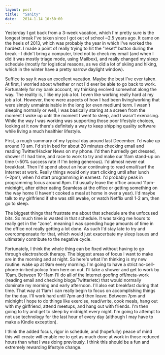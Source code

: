 ```yaml
---
layout: post
title:  "Sanity"
date:   2014-1-14 10:30:00
---
```


Yesterday I got back from a 3-week vacation, which I'm pretty sure is the longest break I've taken since I got out of school ~2.5 years ago. It came on the heels of 2013, which was probably the year in which I've worked the hardest. I made a point of really trying to hit the "reset" button during the break - I didn't bring a computer, tried not to check my email (and when I did it was mostly triage mode, using Mailbox), and really changed my sleep schedule (mostly for logistical reasons, as we did a lot of skiing and hiking, which in the winter have a pretty narrow daylight window).

Suffice to say it was an excellent vacation. Maybe the best I've ever taken. At first, I worried about whether or not I'd ever be able to go back to work. Fortunately for my bank account, my thinking evolved somewhat along the way. The reality is, I like my job a lot. I even like working really hard at my job a lot. However, there were aspects of how I had been living/working that were simply unmaintainable in the long (or even medium) term. I wasn't sleeping normally or well, I was basically staring at a screen from the moment I woke up until the moment I went to sleep, and I wasn't exercising. While the way I was working was supporting those poor lifestyle choices, looking at it now there's definitely a way to keep shipping quality software while living a much healthier lifestyle.

First, a rough summary of my typical day around last December. I'd wake up around 10 am. I'd sit in bed for about 20 minutes checking email and reading Twitter/Hacker News on my phone. I'd then hurriedly get dressed, shower if I had time, and race to work to try and make our 11am stand-up on time (~50% success rate if I'm being generous). I'd almost never eat breakfast. Then I'd spend about an hour continuing to read email/surf the Internet at work. Really things would only start clicking until after lunch (~2pm), when I'd start programming in earnest. I'd probably peak in programming focus around 8pm. I'd usually leave the office around 11pm-midnight, after either eating Seamless at the office or getting something on the way home (I haven't cooked a meal at home in over a year). I'd maybe talk to my girlfriend if she was still awake, or watch Netflix until 1-2 am, then go to sleep.

The biggest things that frustrate me about that schedule are the unfocused bits. So much time is wasted in that schedule. It was taking me hours to really get in the "zone", meaning I was spending huge amounts of time in the office not really getting a lot done. As such I'd stay late to try and overcompensate for that, which would just exacerbate my sleep issues and ultimately contribute to the negative cycle.

Fortunately, I think the whole thing can be fixed without having to go through electroshock therapy. The biggest areas of focus I want to make are in the morning and at night. So here's what I'm thinking is my new routine: wake up at 9am every morning. I'm going to have a strict no-cell-phone-in-bed polocy from here on out. I'll take a shower and get to work by 10am. Between 10-11am I'll do all of the Internet goofing off/meta-work (reading email and checking blogs/Twitter/etc) that would normally dominate my morning and early afternoon. I'll also eat breakfast during that time. That way at 11am I can really begin to focus on accomplishing things for the day. I'll work hard until 7pm and then leave. Between 7pm and midnight I hope to do things like exercise, read/write, cook meals, hang out with my girlfriend, attend meetups, and hang out with friends. I'm then going to try and get to sleep by midnight every night. I'm going to attempt to not use technology for the last hour of every day (although I may have to make a Kindle exception).

I think the added focus, rigor in schedule, and (hopefully) peace of mind this will create will enable me to get as much done at work in those reduced hours than what I was doing previously. I think this should be a fun and extremely rewarding lifestyle change.